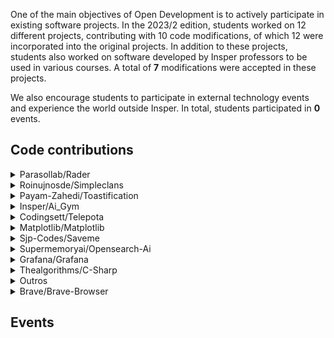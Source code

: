 One of the main objectives of Open Development is to actively participate in existing software projects. In the 2023/2 edition, students worked on 12 different projects, contributing with 10 code modifications, of which 12 were incorporated into the original projects. In addition to these projects, students also worked on software developed by Insper professors to be used in various courses. A total of <b>7</b> modifications were accepted in these projects.

We also encourage students to participate in external technology events and experience the world outside Insper. In total, students participated in <b>0</b> events.

<h2> Code contributions </h2>


<details class="note">
<summary> Parasollab/Rader</summary>

<h4> Pull Requests</h4>
<ul style="list-style-type:none;">


<li><a href=https://github.com/parasollab/RADER/pull/5> <span style="width: 60px; display: inline-block;"><img style="margin: 0; border: 0;" alt="GitHub issue/pull request detail" src=https://img.shields.io/github/pulls/detail/state/parasollab/RADER/5?label=%20></span> - https://github.com/parasollab/RADER/pull/5</a></li>  



<li><a href=https://github.com/parasollab/RADER/pull/3> <span style="width: 60px; display: inline-block;"><img style="margin: 0; border: 0;" alt="GitHub issue/pull request detail" src=https://img.shields.io/github/pulls/detail/state/parasollab/RADER/3?label=%20></span> - https://github.com/parasollab/RADER/pull/3</a></li>  


</ul>

</details>

<details class="note">
<summary> Roinujnosde/Simpleclans</summary>

<h4> Pull Requests</h4>
<ul style="list-style-type:none;">


<li><a href=https://github.com/RoinujNosde/SimpleClans/pull/441> <span style="width: 60px; display: inline-block;"><img style="margin: 0; border: 0;" alt="GitHub issue/pull request detail" src=https://img.shields.io/github/pulls/detail/state/RoinujNosde/SimpleClans/441?label=%20></span> - https://github.com/RoinujNosde/SimpleClans/pull/441</a></li>  


</ul>

</details>

<details class="note">
<summary> Payam-Zahedi/Toastification</summary>

<h4> Pull Requests</h4>
<ul style="list-style-type:none;">


<li><a href=https://github.com/payam-zahedi/toastification/pull/133> <span style="width: 60px; display: inline-block;"><img style="margin: 0; border: 0;" alt="GitHub issue/pull request detail" src=https://img.shields.io/github/pulls/detail/state/payam-zahedi/toastification/133?label=%20></span> - https://github.com/payam-zahedi/toastification/pull/133</a></li>  


</ul>

</details>

<details class="note">
<summary> Insper/Ai_Gym</summary>

<h4> Pull Requests</h4>
<ul style="list-style-type:none;">


<li><a href=https://github.com/Insper/ai_gym/pull/53> <span style="width: 60px; display: inline-block;"><img style="margin: 0; border: 0;" alt="GitHub issue/pull request detail" src=https://img.shields.io/github/pulls/detail/state/Insper/ai_gym/53?label=%20></span> - https://github.com/Insper/ai_gym/pull/53</a></li>  


</ul>

</details>

<details class="note">
<summary> Codingsett/Telepota</summary>

<h4> Pull Requests</h4>
<ul style="list-style-type:none;">


<li><a href=https://github.com/codingsett/telepota/pull/9> <span style="width: 60px; display: inline-block;"><img style="margin: 0; border: 0;" alt="GitHub issue/pull request detail" src=https://img.shields.io/github/pulls/detail/state/codingsett/telepota/9?label=%20></span> - https://github.com/codingsett/telepota/pull/9</a></li>  


</ul>

</details>

<details class="note">
<summary> Matplotlib/Matplotlib</summary>

<h4> Pull Requests</h4>
<ul style="list-style-type:none;">


<li><a href=https://github.com/matplotlib/matplotlib/pull/28948> <span style="width: 60px; display: inline-block;"><img style="margin: 0; border: 0;" alt="GitHub issue/pull request detail" src=https://img.shields.io/github/pulls/detail/state/matplotlib/matplotlib/28948?label=%20></span> - https://github.com/matplotlib/matplotlib/pull/28948</a></li>  


</ul>

</details>

<details class="note">
<summary> Sjp-Codes/Saveme</summary>

<h4> Pull Requests</h4>
<ul style="list-style-type:none;">


<li><a href=https://github.com/sjp-codes/SaveMe/pull/21> <span style="width: 60px; display: inline-block;"><img style="margin: 0; border: 0;" alt="GitHub issue/pull request detail" src=https://img.shields.io/github/pulls/detail/state/sjp-codes/SaveMe/21?label=%20></span> - https://github.com/sjp-codes/SaveMe/pull/21</a></li>  


</ul>

</details>

<details class="note">
<summary> Supermemoryai/Opensearch-Ai</summary>

<h4> Pull Requests</h4>
<ul style="list-style-type:none;">


<li><a href=https://github.com/supermemoryai/opensearch-ai/pull/19> <span style="width: 60px; display: inline-block;"><img style="margin: 0; border: 0;" alt="GitHub issue/pull request detail" src=https://img.shields.io/github/pulls/detail/state/supermemoryai/opensearch-ai/19?label=%20></span> - https://github.com/supermemoryai/opensearch-ai/pull/19</a></li>  


</ul>

</details>

<details class="note">
<summary> Grafana/Grafana</summary>

<h4> Pull Requests</h4>
<ul style="list-style-type:none;">


<li><a href=https://github.com/grafana/grafana/pull/94421> <span style="width: 60px; display: inline-block;"><img style="margin: 0; border: 0;" alt="GitHub issue/pull request detail" src=https://img.shields.io/github/pulls/detail/state/grafana/grafana/94421?label=%20></span> - https://github.com/grafana/grafana/pull/94421</a></li>  


</ul>

</details>

<details class="note">
<summary> Thealgorithms/C-Sharp</summary>

<h4> Issues</h4>
<ul style="list-style-type:none;">


<li><a href=https://github.com/TheAlgorithms/C-Sharp/issues/481> <span style="width: 60px; display: inline-block;"><img style="margin: 0; border: 0;" alt="GitHub issue/pull request detail" src=https://img.shields.io/github/issues/detail/state/TheAlgorithms/C-Sharp/481?label=%20></span> - https://github.com/TheAlgorithms/C-Sharp/issues/481</a></li>  


</ul>

</details>

<details class="note">
<summary> Outros</summary>

<h4> Issues</h4>
<ul style="list-style-type:none;">


<li><a href=https://insper.github.io/mlops/contributions/> https://insper.github.io/mlops/contributions/ </a></li>


</ul>

</details>

<details class="note">
<summary> Brave/Brave-Browser</summary>

<h4> Issues</h4>
<ul style="list-style-type:none;">


<li><a href=https://github.com/brave/brave-browser/issues/41040> <span style="width: 60px; display: inline-block;"><img style="margin: 0; border: 0;" alt="GitHub issue/pull request detail" src=https://img.shields.io/github/issues/detail/state/brave/brave-browser/41040?label=%20></span> - https://github.com/brave/brave-browser/issues/41040</a></li>  


</ul>

</details>


<h2> Events </h2>

<div class="event-grid">
    
</div>